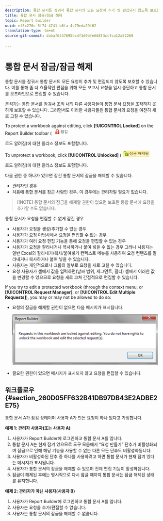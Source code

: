 ```yaml
---
description: 통합 문서를 잠궈서 통합 문서의 모든 요청이 추가 및 편집되지 않도록 보호할 수 있습니다. 이를 통해 좀 더 효율적인 편집을 위해 모든 보고서 요청을 일시 중단하고 통합 문서를 오프라인으로 편집할 수 있습니다.
title: 통합 문서 잠금/잠금 해제
topic: Report builder
uuid: ef5c276c-5f74-4741-b6fa-4c79eda29f62
translation-type: tm+mt
source-git-commit: dabaf6247695bc4f3d9bfe668f3ccfca12a52269

---
```



# 통합 문서 잠금/잠금 해제

통합 문서를 잠궈서 통합 문서의 모든 요청이 추가 및 편집되지 않도록 보호할 수 있습니다. 이를 통해 좀 더 효율적인 편집을 위해 모든 보고서 요청을 일시 중단하고 통합 문서를 오프라인으로 편집할 수 있습니다.

분석가는 통합 문서를 잠궈서 조직 내의 다른 사용자들이 통합 문서 요청을 조작하지 못하게 보호할 수 있습니다. 그러면서도 이러한 사용자들은 통합 문서의 요청을 여전히 새로 고칠 수 있습니다.

To protect a workbook against editing, click **[!UICONTROL Locked]** on the Report Builder toolbar ( ![](assets/locked_icon.png)

로도 알려짐)에 대한 릴리스 정보도 포함합니다.

To unprotect a workbook, click **[!UICONTROL Unlocked]** ( ![](assets/unlocked_icon.png)

로도 알려짐)에 대한 릴리스 정보도 포함합니다.

다음 권한 중 하나가 있으면 잠긴 통합 문서의 잠금을 해제할 수 있습니다.

* 관리자인 경우
* 처음에 통합 문서를 잠근 사람인 경우. 이 경우에는 관리자일 필요가 없습니다.

>[!NOTE] 통합 문서의 잠금을 해제할 권한이 없으면 보호된 통합 문서에 요청을 추가할 수도 없습니다.

통합 문서가 요청을 편집할 수 없게 잠긴 경우

* 사용자가 요청을 생성/추가할 수 없는 경우
* 사용자가 요청 마법사에서 요청을 편집할 수 없는 경우
* 사용자가 여러 요청 편집 기능을 통해 요청을 편집할 수 없는 경우
* 사용자가 요청을 잘라내거나 복사하거나 붙여 넣을 수 없는 경우 그러나 사용자는 일반 Excel의 잘라내기/복사/붙여넣기 컨텍스트 메뉴를 사용하여 요청 컨텐츠를 잘라내거나 복사하거나 붙여 넣을 수 있습니다.
* 사용자는 개인적으로나 그룹의 일부로 요청을 새로 고칠 수 있습니다.
* 요청 사용자가 셀에서 값을 입력하면(날짜 범위, 세그먼트, 필터) 셀에서 이러한 값을 변경할 수 있으므로 요청을 새로 고쳐 간접적으로 편집할 수 있습니다.

If you try to edit a protected workbook (through the context menu, or **[!UICONTROL Request Manager]**, or **[!UICONTROL Edit Multiple Requests]**), you may or may not be allowed to do so:

* 요청의 잠금을 해제할 권한이 없으면 다음 메시지가 표시됩니다.

   ![](assets/locked_workbook_error.png)

* 필요한 권한이 있으면 메시지가 표시되지 않고 요청을 편집할 수 있습니다.

## 워크플로우 {#section_260D05FF632B41DB97DB43E2ADBE2E75}

통합 문서 A가 잠김 상태이며 사용자 A가 만든 요청이 하나 있다고 가정합니다.

**예제 1: 관리자 사용자(또는 사용자 A)**

1. 사용자가 Report Builder에 로그인하고 통합 문서 A를 엽니다.
1. 통합 문서 A는 현재 잠겨 있으므로 도구 모음에서 “요청 만들기” 단추가 비활성화되며 잠금으로 인해 해당 기능을 사용할 수 없는 다른 모든 단추도 비활성화됩니다.
1. 사용자가 비활성화된 단추 중 하나를 사용하려고 하면 통합 문서가 현재 잠겨 있다는 메시지가 표시됩니다.
1. 사용자가 통합 문서의 잠금을 해제할 수 있으며 전체 편집 기능이 활성화됩니다.
1. 잠금이 해제된 후에는 명시적으로 다시 잠글 때까지 통합 문서는 잠금 해제된 상태를 유지합니다.

**예제 2: 관리자가 아닌 사용자(사용자 B)**

1. 사용자가 Report Builder에 로그인하고 통합 문서 A를 엽니다.
1. 사용자는 요청을 추가/편집할 수 없습니다.
1. 사용자는 통합 문서의 잠금을 해제할 수 없습니다.

